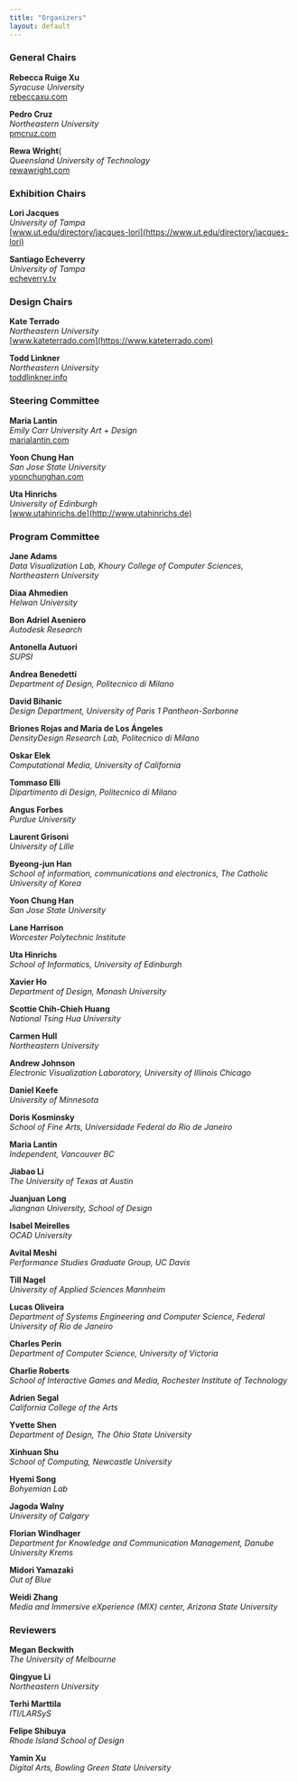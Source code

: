 ```yaml
---
title: "Organizers"
layout: default
---
```


<div class="organizers">

### General Chairs

**Rebecca Ruige Xu**\
_Syracuse University_\
[rebeccaxu.com](http://rebeccaxu.com)

**Pedro Cruz**\
_Northeastern University_\
[pmcruz.com](https://pmcruz.com)

**Rewa Wright**(\
_Queensland University of Technology_\
[rewawright.com](https://rewawright.com)

### Exhibition Chairs	

**Lori Jacques**\
_University of Tampa_\
[www.ut.edu/directory/jacques-lori](https://www.ut.edu/directory/jacques-lori)

**Santiago Echeverry**\
_University of Tampa_\
[echeverry.tv](https://echeverry.tv)

### Design Chairs	

**Kate Terrado**\
_Northeastern University_\
[www.kateterrado.com](https://www.kateterrado.com)

**Todd Linkner**\
_Northeastern University_\
[toddlinkner.info](https://toddlinkner.info)

### Steering Committee

**Maria Lantin**\
_Emily Carr University Art + Design_\
[marialantin.com](http://marialantin.com)

**Yoon Chung Han**\
_San Jose State University_\
[yoonchunghan.com](http://yoonchunghan.com)

**Uta Hinrichs**\
_University of Edinburgh_\
[www.utahinrichs.de](http://www.utahinrichs.de)

### Program Committee

**Jane Adams**\
_Data Visualization Lab, Khoury College of Computer Sciences, Northeastern University_

**Diaa Ahmedien**\
_Helwan University_

**Bon Adriel Aseniero**\
_Autodesk Research_

**Antonella Autuori**\
_SUPSI_

**Andrea Benedetti**\
_Department of Design, Politecnico di Milano_

**David Bihanic**\
_Design Department, University of Paris 1 Pantheon-Sorbonne_

**Briones Rojas and María de Los Ángeles**\
_DensityDesign Research Lab, Politecnico di Milano_

**Oskar Elek**\
_Computational Media, University of California_

**Tommaso Elli**\
_Dipartimento di Design, Politecnico di Milano_

**Angus Forbes**\
_Purdue University_

**Laurent Grisoni**\
_University of Lille_

**Byeong-jun Han**\
_School of information, communications and electronics, The Catholic University of Korea_

**Yoon Chung Han**\
_San Jose State University_

**Lane Harrison**\
_Worcester Polytechnic Institute_

**Uta Hinrichs**\
_School of Informatics, University of Edinburgh_

**Xavier Ho**\
_Department of Design, Monash University_

**Scottie Chih-Chieh Huang**\
_National Tsing Hua University_

**Carmen Hull**\
_Northeastern University_

**Andrew Johnson**\
_Electronic Visualization Laboratory, University of Illinois Chicago_

**Daniel Keefe**\
_University of Minnesota_

**Doris Kosminsky**\
_School of Fine Arts, Universidade Federal do Rio de Janeiro_

**Maria Lantin**\
_Independent, Vancouver BC_

**Jiabao Li**\
_The University of Texas at Austin_

**Juanjuan Long**\
_Jiangnan University, School of Design_

**Isabel Meirelles**\
_OCAD University_

**Avital Meshi**\
_Performance Studies Graduate Group, UC Davis_

**Till Nagel**\
_University of Applied Sciences Mannheim_

**Lucas Oliveira**\
_Department of Systems Engineering and Computer Science, Federal University of Rio de Janeiro_

**Charles Perin**\
_Department of Computer Science, University of Victoria_

**Charlie Roberts**\
_School of Interactive Games and Media, Rochester Institute of Technology_

**Adrien Segal**\
_California College of the Arts_

**Yvette Shen**\
_Department of Design, The Ohio State University_

**Xinhuan Shu**\
_School of Computing, Newcastle University_

**Hyemi Song**\
_Bohyemian Lab_

**Jagoda Walny**\
_University of Calgary_

**Florian Windhager**\
_Department for Knowledge and Communication Management, Danube University Krems_

**Midori Yamazaki**\
_Out of Blue_

**Weidi Zhang**\
_Media and Immersive eXperience (MIX) center, Arizona State University_

### Reviewers

**Megan Beckwith**\
_The University of Melbourne_

**Qingyue Li**\
_Northeastern University_

**Terhi Marttila**\
_ITI/LARSyS_

**Felipe Shibuya**\
_Rhode Island School of Design_

**Yamin Xu**\
_Digital Arts, Bowling Green State University_

</div>